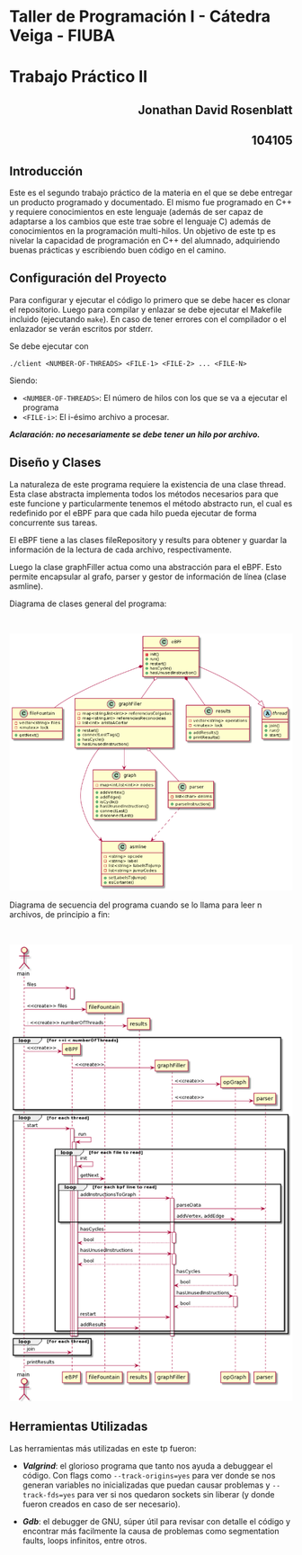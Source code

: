 # Taller de Programación I - Cátedra Veiga - FIUBA
# Trabajo Práctico II 

<h2 align="right">Jonathan David Rosenblatt</h2>
<h2 align="right">104105</h2>

## Introducción

Este es el segundo trabajo práctico de la materia en el que se debe entregar un producto programado y documentado. El mismo fue programado en C++ y requiere conocimientos en este lenguaje (además de ser capaz de adaptarse a los cambios que este trae sobre el lenguaje C) además de conocimientos en la programación multi-hilos. Un objetivo de este tp es nivelar la capacidad de programación en C++ del alumnado, adquiriendo buenas prácticas y escribiendo buen código en el camino.

## Configuración del Proyecto

Para configurar y ejecutar el código lo primero que se debe hacer es clonar el repositorio. Luego para compilar y enlazar se debe ejecutar el Makefile incluido (ejecutando ```make```). En caso de tener errores con el compilador o el enlazador se verán escritos por stderr.

Se debe ejecutar con 

```
./client <NUMBER-OF-THREADS> <FILE-1> <FILE-2> ... <FILE-N>
```

Siendo:

- ```<NUMBER-OF-THREADS>```: El número de hilos con los que se va a ejecutar el programa
- ```<FILE-i>```: El i-ésimo archivo a procesar.

***Aclaración: no necesariamente se debe tener un hilo por archivo.***

## Diseño y Clases

La naturaleza de este programa requiere la existencia de una clase thread. Esta clase abstracta implementa todos los métodos necesarios para que este funcione y particularmente tenemos el método abstracto run, el cual es redefinido por el eBPF para que cada hilo pueda ejecutar de forma concurrente sus tareas.

El eBPF tiene a las clases fileRepository y results para obtener y guardar la información de la lectura de cada archivo, respectivamente. 

Luego la clase graphFiller actua como una abstracción para el eBPF. Esto permite encapsular al grafo, parser y gestor de información de línea (clase asmline).

Diagrama de clases general del programa:

<br><p align="center"><img src="img/classdiag.png"/></p> 

Diagrama de secuencia del programa cuando se lo llama para leer n archivos, de principio a fin:

<br><p align="center"><img src="img/seqdiag.png"/></p> 

## Herramientas Utilizadas

Las herramientas más utilizadas en este tp fueron:

- ***Valgrind***: el glorioso programa que tanto nos ayuda a debuggear el código. Con flags como ```--track-origins=yes``` para ver donde se nos generan variables no inicializadas que puedan causar problemas y ```--track-fds=yes``` para ver si nos quedaron sockets sin liberar (y donde fueron creados en caso de ser necesario). 

- ***Gdb***: el debugger de GNU, súper útil para revisar con detalle el código y encontrar más facilmente la causa de problemas como segmentation faults, loops infinitos, entre otros.
